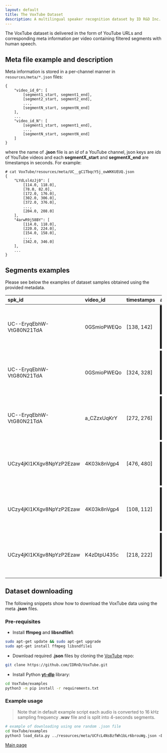 ```yaml
---
layout: default
title: The VoxTube Dataset
description: A multilingual speaker recognition dataset by ID R&D Inc.
---
```


The VoxTube dataset is delivered in the form of YouTube URLs and corresponding meta information per video containing filtered segments with human speech.

## Meta file example and description

Meta information is stored in a per-channel manner in `resources/meta/*.json` files:
```
{
    "video_id_0": [
        [segment1_start, segment1_end],
        [segment2_start, segment2_end],
        ...,
        [segmentN_start, segmentN_end]
    ],
    ...
    "video_id_N": [
        [segment1_start, segment1_end],
        ...,
        [segmentN_start, segmentN_end]
    ]
}
```

where the name of **.json** file is an *id* of a YouTube channel, json keys are *ids* of YouTube videos and each **segmentX_start** and **segmentX_end** are timestamps in seconds. For example:

```
# cat VoxTube/resources/meta/UC__gC1TbqcY5j_owWKKUEUQ.json
{
    "LYdLsl4zJj0": [
        [114.0, 118.0],
        [78.0, 82.0],
        [172.0, 176.0],
        [302.0, 306.0],
        [372.0, 376.0],
        ...,
        [204.0, 208.0]
    ],
    "4arwR9j58BY": [
        [114.0, 118.0],
        [220.0, 224.0],
        [154.0, 158.0],
        ...,
        [342.0, 346.0]
    ],
    ...
}
```


## Segments examples

Please see below the examples of dataset samples obtained using the provided metadata.

| spk_id                   | video_id    | timestamps | audio                                                                        |
|:-------------------------|:------------|:-----------|:-----------------------------------------------------------------------------|
| UC--EryqEbhW-VtG80N21TdA | 0GSmioPWEQo | [138, 142] | <a href="https://www.youtube.com/embed/0GSmioPWEQo?start=138&end=142" target="_blank"><img src="http://img.youtube.com/vi/0GSmioPWEQo/0.jpg" alt="Speaker UC--EryqEbhW-VtG80N21TdA, example 1" width="160" height="120" border="10" /></a> |
| UC--EryqEbhW-VtG80N21TdA | 0GSmioPWEQo | [324, 328] | <a href="https://www.youtube.com/embed/0GSmioPWEQo?start=324&end=328" target="_blank"><img src="http://img.youtube.com/vi/0GSmioPWEQo/1.jpg" alt="Speaker UC--EryqEbhW-VtG80N21TdA, example 2" width="160" height="120" border="10" /></a> |
| UC--EryqEbhW-VtG80N21TdA | a_CZzxUqKrY | [272, 276] | <a href="https://www.youtube.com/embed/a_CZzxUqKrY?start=272&end=276" target="_blank"><img src="http://img.youtube.com/vi/a_CZzxUqKrY/0.jpg" alt="Speaker UC--EryqEbhW-VtG80N21TdA, example 3" width="160" height="120" border="10" /></a> |
| UCzy4jKI1KXgv8NpYzP2Ezaw | 4K03k8nVgp4 | [476, 480] | <a href="https://www.youtube.com/embed/4K03k8nVgp4?start=476&end=480" target="_blank"><img src="http://img.youtube.com/vi/4K03k8nVgp4/0.jpg" alt="Speaker UCzy4jKI1KXgv8NpYzP2Ezaw, example 1" width="160" height="120" border="10" /></a> |
| UCzy4jKI1KXgv8NpYzP2Ezaw | 4K03k8nVgp4 | [108, 112] | <a href="https://www.youtube.com/embed/4K03k8nVgp4?start=108&end=112" target="_blank"><img src="http://img.youtube.com/vi/4K03k8nVgp4/1.jpg" alt="Speaker UCzy4jKI1KXgv8NpYzP2Ezaw, example 2" width="160" height="120" border="10" /></a> |
| UCzy4jKI1KXgv8NpYzP2Ezaw | K4zDtpU435c | [218, 222] | <a href="https://www.youtube.com/embed/K4zDtpU435c?start=218&end=222" target="_blank"><img src="http://img.youtube.com/vi/K4zDtpU435c/0.jpg" alt="Speaker UCzy4jKI1KXgv8NpYzP2Ezaw, example 3" width="160" height="120" border="10" /></a> |


## Dataset downloading

The following snippets show how to download the VoxTube data using the meta **.json** files.

### Pre-requisites

* Install **ffmpeg** and **libsndfile1**:
```bash
sudo apt-get update && sudo apt-get upgrade
sudo apt-get install ffmpeg libsndfile1
```

* Download required **.json** files by cloning the [VoxTube](https://github.com/IDRnD/VoxTube) repo:
```bash
git clone https://github.com/IDRnD/VoxTube.git
```

* Install Python [**yt-dlp**](https://github.com/yt-dlp/yt-dlp) library:
```bash
cd VoxTube/examples
python3 -m pip install -r requirements.txt
```


### Example usage

> Note that in default example script each audio is converted to 16 kHz sampling frequency **.wav** file and is split into 4-seconds segments.

```bash
# example of downloading using one random .json file
cd VoxTube/examples
python3 load_data.py ../resources/meta/UCFcL4NsBzfWh1bLr6brouWg.json <DATASET_ROOT>
```


[Main page](../index.md)
